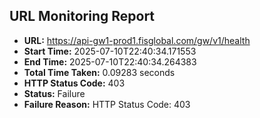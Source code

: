 ## URL Monitoring Report

- **URL:** https://api-gw1-prod1.fisglobal.com/gw/v1/health
- **Start Time:** 2025-07-10T22:40:34.171553
- **End Time:** 2025-07-10T22:40:34.264383
- **Total Time Taken:** 0.09283 seconds
- **HTTP Status Code:** 403
- **Status:** Failure
- **Failure Reason:** HTTP Status Code: 403
